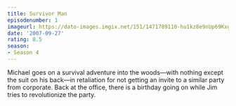 ```yaml
---
title: Survivor Man
episodenumber: 1
imageurl: https://dato-images.imgix.net/151/1471789110-hu1kz8e9nUp69Kxgm6M6ItUJJFq.jpg?ixlib=rb-1.1.0&ch=DPR%2CWidth&auto=compress%2Cformat
date: '2007-09-27'
rating: 8.5
season:
- Season 4
---
```


Michael goes on a survival adventure into the woods—with nothing except the suit on his back—in retaliation for not getting an invite to a similar party from corporate. Back at the office, there is a birthday going on while Jim tries to revolutionize the party.